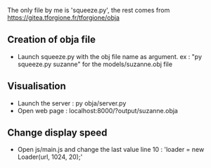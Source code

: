 The only file by me is 'squeeze.py', the rest comes from https://gitea.tforgione.fr/tforgione/obja


## Creation of obja file
- Launch squeeze.py with the obj file name as argument. ex : "py squeeze.py suzanne" for the models/suzanne.obj file


## Visualisation
- Launch the server : py obja/server.py
- Open web page : localhost:8000/?output/suzanne.obja


## Change display speed
- Open js/main.js and change the last value line 10 : 'loader = new Loader(url, 1024, 20);' 
